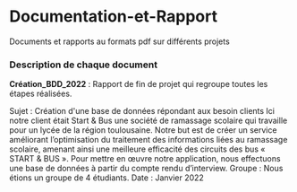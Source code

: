 # Documentation-et-Rapport
Documents et rapports au formats pdf sur différents projets

### Description de chaque document
**Création_BDD_2022** : Rapport de fin de projet qui regroupe toutes les étapes réalisées.

Sujet : Création d'une base de données répondant aux besoin clients
Ici notre client était Start & Bus une société de ramassage scolaire qui travaille pour un lycée de la région toulousaine.
Notre but est de créer un service améliorant l’optimisation du traitement des informations liées au ramassage scolaire, amenant ainsi une meilleure efficacité des circuits des bus « START & BUS ». Pour mettre en œuvre notre application, nous effectuons une base de données à partir du compte rendu d’interview.
Groupe : Nous étions un groupe de 4 étudiants.
Date : Janvier 2022
